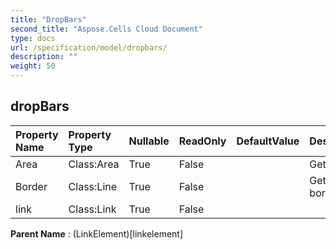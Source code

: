 ```yaml
---
title: "DropBars"
second_title: "Aspose.Cells Cloud Document"
type: docs
url: /specification/model/dropbars/
description: ""
weight: 50
---
```


## **dropBars**

 

| Property Name | Property Type | Nullable |  ReadOnly | DefaultValue | Description | 
| :- | :- | :- |:- |  :- | :- |
| Area | Class:Area | True |  False |  | Gets the . |  
| Border | Class:Line | True |  False |  | Gets the border . |  
| link | Class:Link | True |  False |  |  |  

**Parent Name** : (LinkElement)[linkelement]

